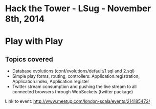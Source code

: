 Hack the Tower - LSug - November 8th, 2014
=================================

Play with Play
=================================


Topics covered
-----

* Database evolutions (conf/evolutions/default/1.sql and 2.sql)
* Simple play forms, routing, controllers: Application.registration, Application.index, Application.register
* Twitter stream consumption and pushing the live stream to all connected browsers through WebSockets (twitter package)


Link to event: http://www.meetup.com/london-scala/events/214185472/